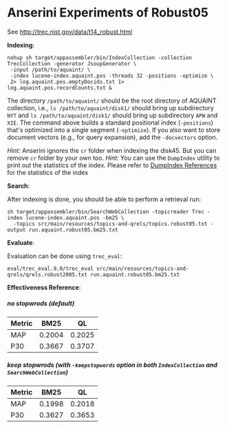 # Anserini Experiments of Robust05

See http://trec.nist.gov/data/t14_robust.html

**Indexing**:

```
nohup sh target/appassembler/bin/IndexCollection -collection TrecCollection -generator JsoupGenerator \
 -input /path/to/aquaint/ \
 -index lucene-index.aquaint.pos -threads 32 -positions -optimize \
 2> log.aquaint.pos.emptyDocids.txt 1> log.aquaint.pos.recordCounts.txt &
```


The directory `/path/to/aquaint/` should be the root directory of AQUAINT collection, i.e., `ls /path/to/aquaint/disk1/` should bring up subdirectory `NYT` and `ls /path/to/aquaint/disk1/` should bring up subdirectory `APW` and `XIE`. The command above builds a standard positional index (`-positions`) that's optimized into a single segment (`-optimize`). If you also want to store document vectors (e.g., for query expansion), add the `-docvectors` option.

_Hint:_ Anserini ignores the `cr` folder when indexing the disk45. But you can remove `cr` folder by your own too.
_Hint:_ You can use the `DumpIndex` utility to print out the statistics of the index. Please refer to [DumpIndex References](dumpindex-reference.md) for the statistics of the index


**Search**:

After indexing is done, you should be able to perform a retrieval run:

```
sh target/appassembler/bin/SearchWebCollection -topicreader Trec -index lucene-index.aquaint.pos -bm25 \
  -topics src/main/resources/topics-and-qrels/topics.robust05.txt -output run.aquaint.robust05.bm25.txt
```

**Evaluate**:

Evaluation can be done using `trec_eval`:
```
eval/trec_eval.9.0/trec_eval src/main/resources/topics-and-qrels/qrels.robust2005.txt run.aquaint.robust05.bm25.txt
```

**Effectiveness Reference**:

##### no stopwrods (default)

Metric | BM25   | QL     
-------|--------|--------
MAP    | 0.2004 | 0.2025 
P30    | 0.3667 | 0.3707 

##### keep stopwrods (with `-keepstopwords` option in both `IndexCollection` and `SearchWebCollection`)

Metric | BM25   | QL     
-------|--------|--------
MAP    | 0.1998 | 0.2018 
P30    | 0.3627 | 0.3653 

